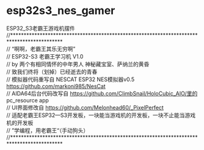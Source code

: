 # esp32s3_nes_gamer
ESP32_S3老霸王游戏机摆件  
//*******************************************************************************************  
// “啊啊，老霸王其乐无穷啊”                                                                       
// ESP32-S3 老霸王学习机 V1.0                                                                   
// by 两个有相同情怀的中年男人 神秘藏宝室、萨纳兰的黄昏                                               
// 致我们终将（划掉）已经逝去的青春                                                               
// 模拟器代码重写自 NESCAT ESP32 NES模拟器v0.5     https://github.com/markoni985/NesCat             
// AIDA64后台代码改写自         https://github.com/ClimbSnail/HoloCubic_AIO/里的 pc_resource app       
// UI界面修改自                https://github.com/Melonhead60/_PixelPerfect                                 
// 适配老霸王ESP32—S3开发板，一块能当游戏机的开发板，一块不止能当游戏机的开发板   
// ”学编程，用老霸王“（手动狗头）    
//*******************************************************************************************  
